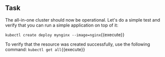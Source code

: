 ## Task

The all-in-one cluster should now be operational. Let's do a simple test and verify that you can run a simple application on top of it:

`kubectl create deploy mynginx --image=nginx`{{execute}}

To verify that the resource was created successfully, use the following command:
`kubectl get all`{{execute}}

